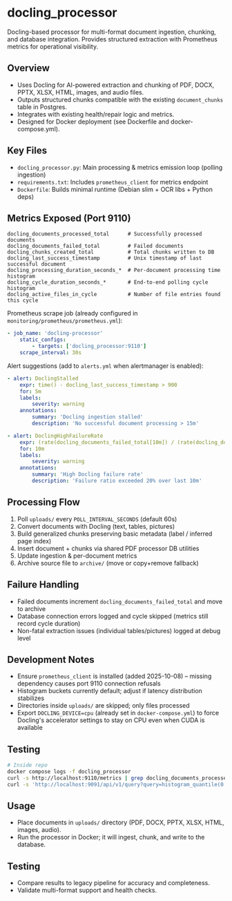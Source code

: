 # docling_processor

Docling-based processor for multi-format document ingestion, chunking, and database integration. Provides structured extraction with Prometheus metrics for operational visibility.

## Overview
- Uses Docling for AI-powered extraction and chunking of PDF, DOCX, PPTX, XLSX, HTML, images, and audio files.
- Outputs structured chunks compatible with the existing `document_chunks` table in Postgres.
- Integrates with existing health/repair logic and metrics.
- Designed for Docker deployment (see Dockerfile and docker-compose.yml).

## Key Files
- `docling_processor.py`: Main processing & metrics emission loop (polling ingestion)
- `requirements.txt`: Includes `prometheus_client` for metrics endpoint
- `Dockerfile`: Builds minimal runtime (Debian slim + OCR libs + Python deps)

## Metrics Exposed (Port 9110)
```
docling_documents_processed_total      # Successfully processed documents
docling_documents_failed_total         # Failed documents
docling_chunks_created_total           # Total chunks written to DB
docling_last_success_timestamp         # Unix timestamp of last successful document
docling_processing_duration_seconds_*  # Per-document processing time histogram
docling_cycle_duration_seconds_*       # End-to-end polling cycle histogram
docling_active_files_in_cycle          # Number of file entries found this cycle
```

Prometheus scrape job (already configured in `monitoring/prometheus/prometheus.yml`):
```yaml
- job_name: 'docling-processor'
	static_configs:
		- targets: ['docling_processor:9110']
	scrape_interval: 30s
```

Alert suggestions (add to `alerts.yml` when alertmanager is enabled):
```yaml
- alert: DoclingStalled
	expr: time() - docling_last_success_timestamp > 900
	for: 5m
	labels:
		severity: warning
	annotations:
		summary: 'Docling ingestion stalled'
		description: 'No successful document processing > 15m'

- alert: DoclingHighFailureRate
	expr: (rate(docling_documents_failed_total[10m]) / (rate(docling_documents_processed_total[10m]) + 1)) > 0.2
	for: 10m
	labels:
		severity: warning
	annotations:
		summary: 'High Docling failure rate'
		description: 'Failure ratio exceeded 20% over last 10m'
```

## Processing Flow
1. Poll `uploads/` every `POLL_INTERVAL_SECONDS` (default 60s)
2. Convert documents with Docling (text, tables, pictures)
3. Build generalized chunks preserving basic metadata (label / inferred page index)
4. Insert document + chunks via shared PDF processor DB utilities
5. Update ingestion & per-document metrics
6. Archive source file to `archive/` (move or copy+remove fallback)

## Failure Handling
* Failed documents increment `docling_documents_failed_total` and move to archive
* Database connection errors logged and cycle skipped (metrics still record cycle duration)
* Non-fatal extraction issues (individual tables/pictures) logged at debug level

## Development Notes
* Ensure `prometheus_client` is installed (added 2025-10-08) – missing dependency causes port 9110 connection refusals
* Histogram buckets currently default; adjust if latency distribution stabilizes
* Directories inside `uploads/` are skipped; only files processed
* Export `DOCLING_DEVICE=cpu` (already set in `docker-compose.yml`) to force Docling's accelerator settings to stay on CPU even when CUDA is available

## Testing
```bash
# Inside repo
docker compose logs -f docling_processor
curl -s http://localhost:9110/metrics | grep docling_documents_processed_total
curl -s 'http://localhost:9091/api/v1/query?query=histogram_quantile(0.95,sum by (le) (rate(docling_processing_duration_seconds_bucket[15m])))'
```

## Usage
- Place documents in `uploads/` directory (PDF, DOCX, PPTX, XLSX, HTML, images, audio).
- Run the processor in Docker; it will ingest, chunk, and write to the database.

## Testing
- Compare results to legacy pipeline for accuracy and completeness.
- Validate multi-format support and health checks.
